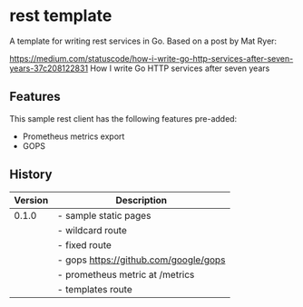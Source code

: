 # rest template

A template for writing rest services in Go. Based on a post by Mat Ryer: 

https://medium.com/statuscode/how-i-write-go-http-services-after-seven-years-37c208122831 How I write Go HTTP services after seven years

## Features

This sample rest client has the following features pre-added:

- Prometheus metrics export
- GOPS

## History

|Version|Description|
|---|---|
|0.1.0|- sample static pages|
||- wildcard route|
||- fixed route|
||- gops https://github.com/google/gops|
||- prometheus metric at /metrics|
||- templates route|